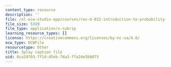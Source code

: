 ```yaml
---
content_type: resource
description: ''
file: /ol-ocw-studio-app/courses/res-6-012-introduction-to-probability-spring-2018/0ca197037f1dd5eb7da3ffa24e5bb073_uGGTX2ypzKI.srt
file_size: 5319
file_type: application/x-subrip
learning_resource_types: []
license: https://creativecommons.org/licenses/by-nc-sa/4.0/
ocw_type: OCWFile
resourcetype: Other
title: 3play caption file
uid: 0ca19703-7f1d-d5eb-7da3-ffa24e5bb073
---
```

